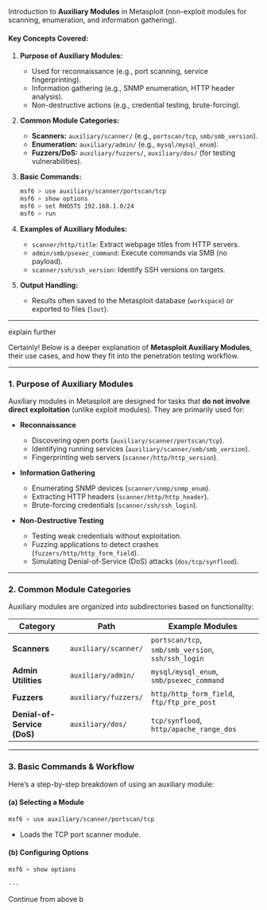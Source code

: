 


Introduction to **Auxiliary Modules** in Metasploit (non-exploit modules for scanning, enumeration, and information gathering).  

#### **Key Concepts Covered:**  
1. **Purpose of Auxiliary Modules:**  
   - Used for reconnaissance (e.g., port scanning, service fingerprinting).  
   - Information gathering (e.g., SNMP enumeration, HTTP header analysis).  
   - Non-destructive actions (e.g., credential testing, brute-forcing).  

2. **Common Module Categories:**  
   - **Scanners:** `auxiliary/scanner/` (e.g., `portscan/tcp`, `smb/smb_version`).  
   - **Enumeration:** `auxiliary/admin/` (e.g., `mysql/mysql_enum`).  
   - **Fuzzers/DoS:** `auxiliary/fuzzers/`, `auxiliary/dos/` (for testing vulnerabilities).  

3. **Basic Commands:**  
   ```bash
   msf6 > use auxiliary/scanner/portscan/tcp
   msf6 > show options
   msf6 > set RHOSTS 192.168.1.0/24
   msf6 > run
   ```

4. **Examples of Auxiliary Modules:**  
   - `scanner/http/title`: Extract webpage titles from HTTP servers.  
   - `admin/smb/psexec_command`: Execute commands via SMB (no payload).  
   - `scanner/ssh/ssh_version`: Identify SSH versions on targets.  

5. **Output Handling:**  
   - Results often saved to the Metasploit database (`workspace`) or exported to files (`loot`).  

---

explain further


Certainly! Below is a deeper explanation of **Metasploit Auxiliary Modules**, their use cases, and how they fit into the penetration testing workflow.

---

### **1. Purpose of Auxiliary Modules**
Auxiliary modules in Metasploit are designed for tasks that **do not involve direct exploitation** (unlike exploit modules). They are primarily used for:
- **Reconnaissance**  
  - Discovering open ports (`auxiliary/scanner/portscan/tcp`).  
  - Identifying running services (`auxiliary/scanner/smb/smb_version`).  
  - Fingerprinting web servers (`scanner/http/http_version`).  

- **Information Gathering**  
  - Enumerating SNMP devices (`scanner/snmp/snmp_enum`).  
  - Extracting HTTP headers (`scanner/http/http_header`).  
  - Brute-forcing credentials (`scanner/ssh/ssh_login`).  

- **Non-Destructive Testing**  
  - Testing weak credentials without exploitation.  
  - Fuzzing applications to detect crashes (`fuzzers/http/http_form_field`).  
  - Simulating Denial-of-Service (DoS) attacks (`dos/tcp/synflood`).  

---

### **2. Common Module Categories**
Auxiliary modules are organized into subdirectories based on functionality:

| Category | Path | Example Modules |
|----------|------|----------------|
| **Scanners** | `auxiliary/scanner/` | `portscan/tcp`, `smb/smb_version`, `ssh/ssh_login` |
| **Admin Utilities** | `auxiliary/admin/` | `mysql/mysql_enum`, `smb/psexec_command` |
| **Fuzzers** | `auxiliary/fuzzers/` | `http/http_form_field`, `ftp/ftp_pre_post` |
| **Denial-of-Service (DoS)** | `auxiliary/dos/` | `tcp/synflood`, `http/apache_range_dos` |

---

### **3. Basic Commands & Workflow**
Here’s a step-by-step breakdown of using an auxiliary module:

#### **(a) Selecting a Module**
```bash
msf6 > use auxiliary/scanner/portscan/tcp
```
- Loads the TCP port scanner module.

#### **(b) Configuring Options**
```bash
msf6 > show options

---

```
Continue from above b
```